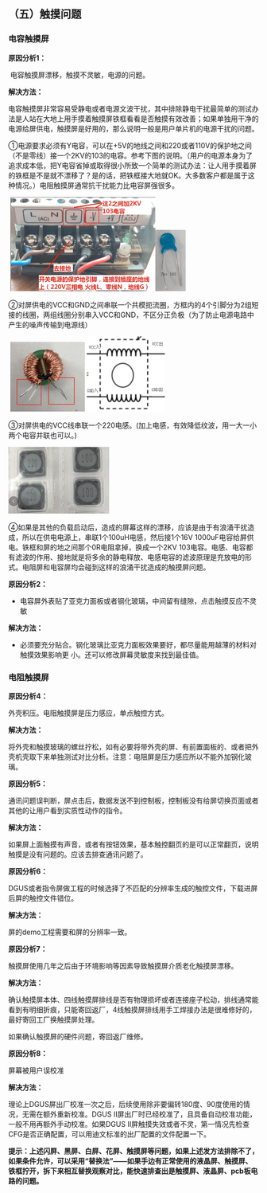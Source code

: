 ## （五）触摸问题

### **电容触摸屏**

**原因分析1：**

​     电容触摸屏漂移，触摸不灵敏，电源的问题。

**解决方法：**

电容触摸屏非常容易受静电或者电源文波干扰，其中排除静电干扰最简单的测试办法是人站在大地上用手摸着触摸屏铁框看看是否触摸有效改善；如果单独用干净的电源给屏供电，触摸屏是好用的，那么说明一般是用户单片机的电源干扰的问题。

①电源要求必须有Y电容，可以在+5V的地线之间和220或者110V的保护地之间（不是零线）接一个2KV的103的电容。参考下图的说明。（用户的电源本身为了追求成本低，把Y电容省掉或取得很小所致一个简单的测试办法：让人用手摸着屏的铁框是不是就不漂移了？是的话，把铁框接大地就OK。大多数客户都是属于这种情况。）电阻触摸屏通常抗干扰能力比电容屏强很多。

​							![IMG_256](/images/clip_image002.gif)![img](/images/clip_image002-6515784.gif)

②对屏供电的VCC和GND之间串联一个共模扼流圈，方框内的4个引脚分为2组短接的线圈，两组线圈分别串入VCC和GND，不区分正负极（为了防止电源电路中产生的噪声传输到电源线）	

​								![IMG_256](/images/clip_image002-6515798.gif) ![img](/images/clip_image002-6515812.gif)

③对屏供电的VCC线串联一个220电感。(加上电感，有效降低纹波，用一大一小两个电容并联也可以。)

![IMG_256](/images/clip_image002-6515831.gif)

④如果是其他的负载启动后，造成的屏幕这样的漂移，应该是由于有浪涌干扰造成，所以在供电电源上，串联1个100uH电感，然后接1个16V  1000uF电容给屏供电。铁框和屏的地之间那个0R电阻拿掉，换成一个2KV 103电容。电感、电容都有滤波的作用、接地就是将多余的静电释放、电感电容的滤波原理是充放电的形式。电阻屏和电容屏均会碰到这样的浪涌干扰造成的触摸屏问题。

 



**原因分析2：**

- 电容屏外表贴了亚克力面板或者钢化玻璃，中间留有缝隙，点击触摸反应不灵敏

**解决方法：**

- 必须要充分贴合。钢化玻璃比亚克力面板效果要好，都尽量能用越薄的材料对触摸效果影响更               小。还可以修改屏幕灵敏度来找到最佳值。

 

 

### **电阻触摸屏**

**原因分析4：**

外壳积压。电阻触摸屏是压力感应，单点触控方式。

**解决方法：**

将外壳和触摸玻璃的螺丝拧松，如有必要将带外壳的屏、有前置面板的、或者把外壳机壳取下来单独测试对比分析。注意：电阻屏是压力感应所以不能外加钢化玻璃。

 

**原因分析5：**

通讯问题误判断，屏点击后，数据发送不到控制板，控制板没有给屏切换页面或者其他的让用户看到实质性动作的指令。

**解决方法：**

如果屏上面触摸有声音，或者有按钮效果，基本触控翻页的是可以正常翻页，说明触摸是没有问题的。应该去排查通讯问题了。

 

**原因分析6：**

DGUS或者指令屏做工程的时候选择了不匹配的分辨率生成的触控文件，下载进屏后屏的触控文件错位。

**解决方法：**

屏的demo工程需要和屏的分辨率一致。

 

**原因分析7：**

触摸屏使用几年之后由于环境影响等因素导致触摸屏介质老化触摸屏漂移。

**解决方法：**

确认触摸屏本体、四线触摸屏排线是否有物理损坏或者连接座子松动，排线通常能看到有明细折痕，只能寄回返厂，4线触摸屏排线用手工焊接办法是很难修好的，最好寄回工厂换触摸屏处理。

如果确认触摸屏的硬件问题，寄回返厂维修。

 

**原因分析8：**

屏幕被用户误校准

**解决方法：**

理论上DGUS屏出厂校准一次之后，后续使用除非要偏转180度、90度使用的情况，无需在额外重新校准。DGUS II屏出厂时已经校准了，且具备自动校准功能，一般不用再额外手动校准。如果DGUS II屏触摸失效或者不灵，第一情况先检查CFG是否正确配置，可以用迪文标准的出厂配置的文件配置一下。

 

 

**提示：上述闪屏、黑屏、白屏、花屏、触摸屏等问题，如果上述发方法排除不了，如果条件允许，可以采用“替换法”——如果手边有正常使用的液晶屏、触摸屏、铁框拧开，拆下来相互替换观察对比，能快速排查出是触摸屏、液晶屏、pcb板电路的问题。**